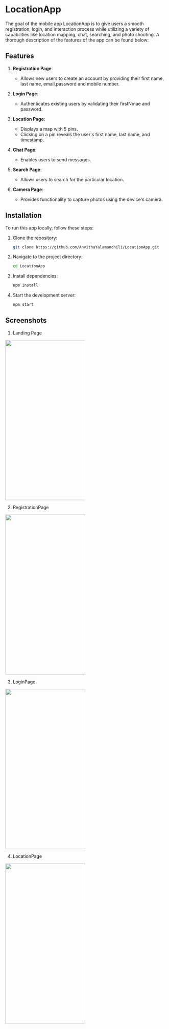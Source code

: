 # LocationApp

The goal of the mobile app LocationApp is to give users a smooth registration, login, and interaction process while utilizing a variety of capabilities like location mapping, chat, searching, and photo shooting. A thorough description of the features of the app can be found below:

## Features

1. **Registration Page**:
   - Allows new users to create an account by providing their first name, last name, email,password and mobile number.
   
2. **Login Page**:
   - Authenticates existing users by validating their firstNmae and password.

3. **Location Page**:
   - Displays a map with 5 pins.
   - Clicking on a pin reveals the user's first name, last name, and timestamp.

4. **Chat Page**:
   - Enables users to send messages.

5. **Search Page**:
   - Allows users to search for the particular location.

6. **Camera Page**:
   - Provides functionality to capture photos using the device's camera.

## Installation

To run this app locally, follow these steps:

1. Clone the repository:
   ```sh
   git clone https://github.com/AnvithaYalamanchili/LocationApp.git
2. Navigate to the project directory:
   ```sh
   cd LocationApp
3. Install dependencies:
   ```sh
   npm install
4. Start the development server:
   ```sh
   npm start
## Screenshots
1. Landing Page 
<img src="https://github.com/AnvithaYalamanchili/5373-MobileApps/blob/main/Assignments/LocationApp/LandinPage.jpg" height="500" width="250">

2. RegistrationPage
   
<img src="https://github.com/AnvithaYalamanchili/5373-MobileApps/blob/main/Assignments/LocationApp/RegistrationPage.jpg" height="500" width="250">

3. LoginPage

<img src="https://github.com/AnvithaYalamanchili/5373-MobileApps/blob/main/Assignments/LocationApp/LoginPage.jpg" height="500" width="250">

4. LocationPage

<img src="https://github.com/AnvithaYalamanchili/5373-MobileApps/blob/main/Assignments/LocationApp/LocationPage.jpg" height="500" width="250">


   

